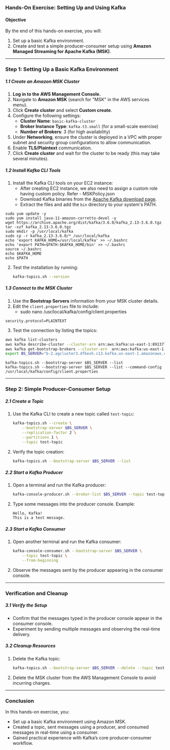 ### Hands-On Exercise: Setting Up and Using Kafka

#### **Objective**
By the end of this hands-on exercise, you will:
1. Set up a basic Kafka environment.
2. Create and test a simple producer-consumer setup using **Amazon Managed Streaming for Apache Kafka (MSK)**.

---

### **Step 1: Setting Up a Basic Kafka Environment**

##### **1.1 Create an Amazon MSK Cluster**
1. **Log in to the AWS Management Console.**
2. Navigate to **Amazon MSK** (search for "MSK" in the AWS services menu).
3. Click **Create cluster** and select **Custom create**.
4. Configure the following settings:
   - **Cluster Name**: `basic-kafka-cluster`
   - **Broker Instance Type**: `kafka.t3.small` (for a small-scale exercise)
   - **Number of Brokers**: 3 (for high availability)
5. Under **Networking**, ensure the cluster is deployed in a VPC with proper subnet and security group configurations to allow communication.
6. Enable **TLS/Plaintext** communication.
7. Click **Create cluster** and wait for the cluster to be ready (this may take several minutes).

##### **1.2 Install Kafka CLI Tools**
1. Install the Kafka CLI tools on your EC2 instance:
   - After creating EC2 instance, we also need to assign a custom role having custom policy. Refer - MSKPolicy.json
   - Download Kafka binaries from the [Apache Kafka download page](https://kafka.apache.org/downloads).
   - Extract the files and add the `bin` directory to your system's PATH.
```
sudo yum update -y
sudo yum install java-11-amazon-corretto-devel -y
wget https://archive.apache.org/dist/kafka/3.6.0/kafka_2.13-3.6.0.tgz
tar -xzf kafka_2.13-3.6.0.tgz
sudo mkdir -p /usr/local/kafka
sudo cp -r kafka_2.13-3.6.0/* /usr/local/kafka
echo 'export KAFKA_HOME=/usr/local/kafka' >> ~/.bashrc
echo 'export PATH=$PATH:$KAFKA_HOME/bin' >> ~/.bashrc
source ~/.bashrc
echo $KAFKA_HOME
echo $PATH
```
2. Test the installation by running:
   ```bash
   kafka-topics.sh --version
   ```

##### **1.3 Connect to the MSK Cluster**
1. Use the **Bootstrap Servers** information from your MSK cluster details.
2. Edit the `client.properties` file to include:
   - sudo nano /usr/local/kafka/config/client.properties
```
security.protocol=PLAINTEXT
```

3. Test the connection by listing the topics:
```bash
aws kafka list-clusters
aws kafka describe-cluster --cluster-arn arn:aws:kafka:us-east-1:891377046325:cluster/ag-cluster-3/47ce9685-f4b1-4ae9-bf6b-ec0862054d77-13
aws kafka get-bootstrap-brokers --cluster-arn  arn:aws:kafka:us-east-1:891377046325:cluster/ag-cluster-3/47ce9685-f4b1-4ae9-bf6b-ec0862054d77-13
export BS_SERVER="b-2.agcluster3.dfkesh.c13.kafka.us-east-1.amazonaws.com:9092,b-1.agcluster3.dfkesh.c13.kafka.us-east-1.amazonaws.com:9092"
```

```
kafka-topics.sh --bootstrap-server $BS_SERVER --list
kafka-topics.sh --bootstrap-server $BS_SERVER --list --command-config /usr/local/kafka/config/client.properties
```

---

### **Step 2: Simple Producer-Consumer Setup**

##### **2.1 Create a Topic**
1. Use the Kafka CLI to create a new topic called `test-topic`:
   ```bash
   kafka-topics.sh --create \
       --bootstrap-server $BS_SERVER \
       --replication-factor 2 \
       --partitions 1 \
       --topic test-topic
   ```

2. Verify the topic creation:
   ```bash
   kafka-topics.sh --bootstrap-server $BS_SERVER --list
   ```

##### **2.2 Start a Kafka Producer**
1. Open a terminal and run the Kafka producer:
   ```bash
   kafka-console-producer.sh --broker-list $BS_SERVER --topic test-topic
   ```

2. Type some messages into the producer console. Example:
   ```
   Hello, Kafka!
   This is a test message.
   ```

##### **2.3 Start a Kafka Consumer**
1. Open another terminal and run the Kafka consumer:
   ```bash
   kafka-console-consumer.sh --bootstrap-server $BS_SERVER \
       --topic test-topic \
       --from-beginning
   ```

2. Observe the messages sent by the producer appearing in the consumer console.

---

### **Verification and Cleanup**

##### **3.1 Verify the Setup**
- Confirm that the messages typed in the producer console appear in the consumer console.
- Experiment by sending multiple messages and observing the real-time delivery.

##### **3.2 Cleanup Resources**
1. Delete the Kafka topic:
   ```bash
   kafka-topics.sh --bootstrap-server $BS_SERVER --delete --topic test-topic
   ```
2. Delete the MSK cluster from the AWS Management Console to avoid incurring charges.

---

### **Conclusion**
In this hands-on exercise, you:
- Set up a basic Kafka environment using Amazon MSK.
- Created a topic, sent messages using a producer, and consumed messages in real-time using a consumer.
- Gained practical experience with Kafka’s core producer-consumer workflow.
